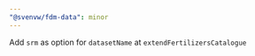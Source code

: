 ```yaml
---
"@svenvw/fdm-data": minor
---
```


Add `srm` as option for `datasetName` at `extendFertilizersCatalogue`
